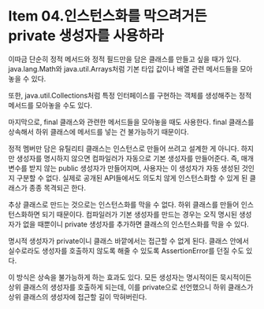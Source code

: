 # Item 04.인스턴스화를 막으려거든 private 생성자를 사용하라

이따금 단순히 정적 메서드와 정적 필드만을 담은 클래스를 만들고 싶을 때가 있다. java.lang.Math와 java.util.Arrays처럼 기본 타입 값이나 배열 관련 메서드들을 모아놓을 수 있다. 

또한, java.util.Collections처럼 특정 인터페이스를 구현하는 객체를 생성해주는 정적 메서드를 모아놓을 수도 있다. 

마지막으로, final 클래스와 관련한 메서드들을 모아놓을 때도 사용한다. final 클래스를 상속해서 하위 클래스에 메서드를 넣는 건 불가능하기 때문이다.

정적 멤버만 담은 유틸리티 클래스는 인스턴스로 만들어 쓰려고 설계한 게 아니다. 하지만 생성자를 명시하지 않으면 컴파일러가 자동으로 기본 생성자를 만들어준다. 즉, 매개변수를 받지 않는 public 생성자가 만들어지며, 사용자는 이 생성자가 자동 생성된 것인지 구분할 수 없다. 실제로 공개된 API들에서도 의도치 않게 인스턴스화할 수 있게 된 클래스가 종종 목격되곤 한다.

추상 클래스로 만드는 것으로는 인스턴스화를 막을 수 없다. 하위 클래스를 만들어 인스턴스화하면 되기 때문이다. 컴파일러가 기본 생성자를 만드는 경우는 오직 명시된 생성자가 없을 때뿐이니 private 생성자를 추가하면 클래스의 인스턴스화를 막을 수 있다.

명시적 생성자가 private이니 클래스 바깥에서는 접근할 수 없게 된다. 클래스 안에서 실수로라도 생성자를 호출하지 않도록 해줄 수 있도록 AssertionError를 던질 수도 있다. 

이 방식은 상속을 불가능하게 하는 효과도 있다. 모든 생성자는 명시적이든 묵시적이든 상위 클래스의 생성자를 호출하게 되는데, 이를 private으로 선언했으니 하위 클래스가 상위 클래스의 생성자에 접근할 길이 막혀버린다.

